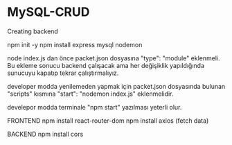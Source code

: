 # MySQL-CRUD

Creating backend

  npm init -y
  npm install express mysql nodemon

  node index.js dan önce packet.json dosyasına "type": "module" eklenmeli. Bu ekleme sonucu backend çalışacak ama her değişiklik yapıldığında sunucuyu kapatıp tekrar çalıştırmalıyız.

  developer modda yenilemeden yapmak için packet.json dosyasında bulunan "scripts" kısmına "start": "nodemon index.js" eklenmelidir.
  
  develepor modda terminale "npm start" yazılması yeterli olur.

  FRONTEND
   npm install react-router-dom
   npm install axios (fetch data)

  BACKEND
  npm install cors